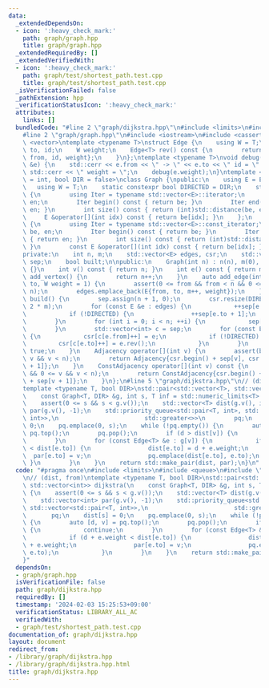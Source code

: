 ```yaml
---
data:
  _extendedDependsOn:
  - icon: ':heavy_check_mark:'
    path: graph/graph.hpp
    title: graph/graph.hpp
  _extendedRequiredBy: []
  _extendedVerifiedWith:
  - icon: ':heavy_check_mark:'
    path: graph/test/shortest_path.test.cpp
    title: graph/test/shortest_path.test.cpp
  _isVerificationFailed: false
  _pathExtension: hpp
  _verificationStatusIcon: ':heavy_check_mark:'
  attributes:
    links: []
  bundledCode: "#line 2 \"graph/dijkstra.hpp\"\n#include <limits>\n#include <queue>\n\
    #line 2 \"graph/graph.hpp\"\n#include <iostream>\n#include <cassert>\n#include\
    \ <vector>\ntemplate <typename T>\nstruct Edge {\n    using W = T;\n    int from,\
    \ to, id;\n    W weight;\n    Edge<T> rev() const {\n        return Edge<T>{to,\
    \ from, id, weight};\n    }\n};\ntemplate <typename T>\nvoid debug(const Edge<T>\
    \ &e) {\n    std::cerr << e.from << \" -> \" << e.to << \" id = \" << e.id <<\
    \ std::cerr << \" weight = \";\n    debug(e.weight);\n}\ntemplate <typename T\
    \ = int, bool DIR = false>\nclass Graph {\npublic:\n    using E = Edge<T>;\n \
    \   using W = T;\n    static constexpr bool DIRECTED = DIR;\n    struct Adjacency\
    \ {\n        using Iter = typename std::vector<E>::iterator;\n        Iter be,\
    \ en;\n        Iter begin() const { return be; }\n        Iter end() const { return\
    \ en; }\n        int size() const { return (int)std::distance(be, en); }\n   \
    \     E &operator[](int idx) const { return be[idx]; }\n    };\n    struct ConstAdjacency\
    \ {\n        using Iter = typename std::vector<E>::const_iterator;\n        Iter\
    \ be, en;\n        Iter begin() const { return be; }\n        Iter end() const\
    \ { return en; }\n        int size() const { return (int)std::distance(be, en);\
    \ }\n        const E &operator[](int idx) const { return be[idx]; }\n    };\n\n\
    private:\n    int n, m;\n    std::vector<E> edges, csr;\n    std::vector<int>\
    \ sep;\n    bool built;\n\npublic:\n    Graph(int n) : n(n), m(0), built(false)\
    \ {}\n    int v() const { return n; }\n    int e() const { return m; }\n    int\
    \ add_vertex() {\n        return n++;\n    }\n    auto add_edge(int from, int\
    \ to, W weight = 1) {\n        assert(0 <= from && from < n && 0 <= to && to <\
    \ n);\n        edges.emplace_back(E{from, to, m++, weight});\n    }\n    void\
    \ build() {\n        sep.assign(n + 1, 0);\n        csr.resize(DIRECTED ? m :\
    \ 2 * m);\n        for (const E &e : edges) {\n            ++sep[e.from + 1];\n\
    \            if (!DIRECTED) {\n                ++sep[e.to + 1];\n            }\n\
    \        }\n        for (int i = 0; i < n; ++i) {\n            sep[i + 1] += sep[i];\n\
    \        }\n        std::vector<int> c = sep;\n        for (const E &e : edges)\
    \ {\n            csr[c[e.from]++] = e;\n            if (!DIRECTED) {\n       \
    \         csr[c[e.to]++] = e.rev();\n            }\n        }\n        built =\
    \ true;\n    }\n    Adjacency operator[](int v) {\n        assert(built && 0 <=\
    \ v && v < n);\n        return Adjacency{csr.begin() + sep[v], csr.begin() + sep[v\
    \ + 1]};\n    }\n    ConstAdjacency operator[](int v) const {\n        assert(built\
    \ && 0 <= v && v < n);\n        return ConstAdjacency{csr.begin() + sep[v], csr.begin()\
    \ + sep[v + 1]};\n    }\n};\n#line 5 \"graph/dijkstra.hpp\"\n// (dist, from)\n\
    template <typename T, bool DIR>\nstd::pair<std::vector<T>, std::vector<int>> dijkstra(\n\
    \    const Graph<T, DIR> &g, int s, T inf = std::numeric_limits<T>::max()) {\n\
    \    assert(0 <= s && s < g.v());\n    std::vector<T> dist(g.v(), inf);\n    std::vector<int>\
    \ par(g.v(), -1);\n    std::priority_queue<std::pair<T, int>, std::vector<std::pair<T,\
    \ int>>,\n                        std::greater<>>\n        pq;\n    dist[s] =\
    \ 0;\n    pq.emplace(0, s);\n    while (!pq.empty()) {\n        auto [d, v] =\
    \ pq.top();\n        pq.pop();\n        if (d > dist[v]) {\n            continue;\n\
    \        }\n        for (const Edge<T> &e : g[v]) {\n            if (d + e.weight\
    \ < dist[e.to]) {\n                dist[e.to] = d + e.weight;\n              \
    \  par[e.to] = v;\n                pq.emplace(dist[e.to], e.to);\n           \
    \ }\n        }\n    }\n    return std::make_pair(dist, par);\n}\n"
  code: "#pragma once\n#include <limits>\n#include <queue>\n#include \"graph.hpp\"\
    \n// (dist, from)\ntemplate <typename T, bool DIR>\nstd::pair<std::vector<T>,\
    \ std::vector<int>> dijkstra(\n    const Graph<T, DIR> &g, int s, T inf = std::numeric_limits<T>::max())\
    \ {\n    assert(0 <= s && s < g.v());\n    std::vector<T> dist(g.v(), inf);\n\
    \    std::vector<int> par(g.v(), -1);\n    std::priority_queue<std::pair<T, int>,\
    \ std::vector<std::pair<T, int>>,\n                        std::greater<>>\n \
    \       pq;\n    dist[s] = 0;\n    pq.emplace(0, s);\n    while (!pq.empty())\
    \ {\n        auto [d, v] = pq.top();\n        pq.pop();\n        if (d > dist[v])\
    \ {\n            continue;\n        }\n        for (const Edge<T> &e : g[v]) {\n\
    \            if (d + e.weight < dist[e.to]) {\n                dist[e.to] = d\
    \ + e.weight;\n                par[e.to] = v;\n                pq.emplace(dist[e.to],\
    \ e.to);\n            }\n        }\n    }\n    return std::make_pair(dist, par);\n\
    }"
  dependsOn:
  - graph/graph.hpp
  isVerificationFile: false
  path: graph/dijkstra.hpp
  requiredBy: []
  timestamp: '2024-02-03 15:25:53+09:00'
  verificationStatus: LIBRARY_ALL_AC
  verifiedWith:
  - graph/test/shortest_path.test.cpp
documentation_of: graph/dijkstra.hpp
layout: document
redirect_from:
- /library/graph/dijkstra.hpp
- /library/graph/dijkstra.hpp.html
title: graph/dijkstra.hpp
---
```

